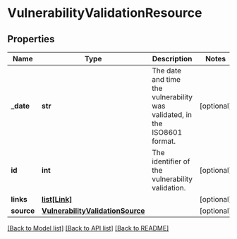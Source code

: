 # VulnerabilityValidationResource

## Properties
Name | Type | Description | Notes
------------ | ------------- | ------------- | -------------
**_date** | **str** | The date and time the vulnerability was validated, in the ISO8601 format. | [optional] 
**id** | **int** | The identifier of the vulnerability validation. | [optional] 
**links** | [**list[Link]**](Link.md) |  | [optional] 
**source** | [**VulnerabilityValidationSource**](VulnerabilityValidationSource.md) |  | [optional] 

[[Back to Model list]](../README.md#documentation-for-models) [[Back to API list]](../README.md#documentation-for-api-endpoints) [[Back to README]](../README.md)

